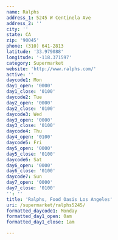 ```yaml
---
name: Ralphs
address_1: 5245 W Centinela Ave
address_2: ''
city: ''
state: CA
zip: '90045'
phone: (310) 641-2813
latitude: '33.979088'
longitude: '-118.371597'
category: Supermarket
website: 'http://www.ralphs.com/'
active: ''
daycode1: Mon
day1_open: '0000'
day1_close: '0100'
daycode2: Tue
day2_open: '0000'
day2_close: '0100'
daycode3: Wed
day3_open: '0000'
day3_close: '0100'
daycode4: Thu
day4_open: '0100'
daycode5: Fri
day5_open: '0000'
day5_close: '0100'
daycode6: Sat
day6_open: '0000'
day6_close: '0100'
daycode7: Sun
day7_open: '0000'
day7_close: '0100'
'': ''
title: 'Ralphs, Food Oasis Los Angeles'
uri: /supermarket/ralphs5245/
formatted_daycode1: Monday
formatted_day1_open: 0am
formatted_day1_close: 1am

---
```

